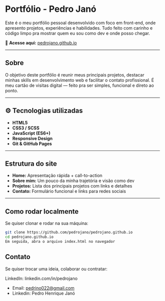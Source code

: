 #  Portfólio - Pedro Janó

Este é o meu portfólio pessoal desenvolvido com foco em front-end, onde apresento projetos, experiências e habilidades. Tudo feito com carinho e código limpo pra mostrar quem eu sou como dev e onde posso chegar.

🔗 **Acesse aqui:** [pedrojano.github.io](https://pedrojano.github.io/)

---

##  Sobre

O objetivo deste portfólio é reunir meus principais projetos, destacar minhas skills em desenvolvimento web e facilitar o contato profissional. É meu cartão de visitas digital — feito pra ser simples, funcional e direto ao ponto.

---

## ⚙️ Tecnologias utilizadas

- **HTML5**  
- **CSS3 / SCSS**  
- **JavaScript (ES6+)**  
- **Responsive Design**  
- **Git & GitHub Pages**

---

##  Estrutura do site

- **Home:** Apresentação rápida + call-to-action  
- **Sobre mim:** Um pouco da minha trajetória e visão como dev  
- **Projetos:** Lista dos principais projetos com links e detalhes  
- **Contato:** Formulário funcional e links para redes sociais  

---

##  Como rodar localmente

Se quiser clonar e rodar na sua máquina:

```bash
git clone https://github.com/pedrojano/pedrojano.github.io
cd pedrojano.github.io
Em seguida, abra o arquivo index.html no navegador
```
##  Contato
Se quiser trocar uma ideia, colaborar ou contratar:

LinkedIn: linkedin.com/in/pedrojano

- Email: pedrino022@gmail.com
- Linkedin: Pedro Henrique Janó


